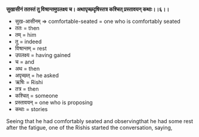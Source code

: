 **सुखासीनं ततस्तं तु विश्रान्तमुपलक्ष्य च। अथापृच्छदृषिस्तत्र कश्चित् प्रस्तावयन् कथाः।।६।।**

-   सुख-आसीनम् => comfortable-seated = one who is comfortably seated
-   ततः = then
-   तम् = him
-   तु = indeed
-   विश्रान्तम् = rest
-   उपलक्ष्य = having gained
-   च = and
-   अथ = then
-   अपृच्छत् = he asked
-   ऋषिः = Rishi
-   तत्र = then
-   कश्चित् = someone
-   प्रस्तावयन् = one who is proposing
-   कथाः = stories

Seeing that he had comfortably seated and observingthat he had some rest after the fatigue, one of the Rishis started the conversation, saying,